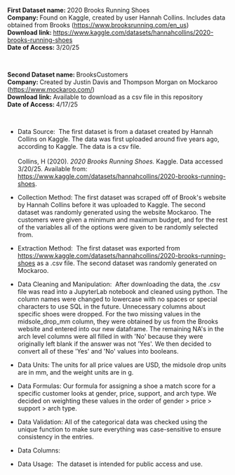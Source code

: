 <b>First Dataset name: </b> 2020 Brooks Running Shoes <br>
<b>Company: </b> Found on Kaggle, created by user Hannah Collins. Includes data obtained from Brooks (https://www.brooksrunning.com/en_us) <br>
<b>Download link: </b> https://www.kaggle.com/datasets/hannahcollins/2020-brooks-running-shoes <br>
<b>Date of Access: </b> 3/20/25

<br>

<b>Second Dataset name: </b> BrooksCustomers <br>
<b>Company: </b> Created by Justin Davis and Thompson Morgan on Mockaroo (https://www.mockaroo.com/)  <br>
<b>Download link: </b> Available to download as a csv file in this repository <br>
<b>Date of Access: </b> 4/17/25

<br>

-  Data Source: ​ The first dataset is from a dataset created by Hannah Collins on Kaggle. The data was first uploaded around five years ago, according to Kaggle. The data is a csv file. <br><br> Collins, H (2020). <i>2020 Brooks Running Shoes.</i> Kaggle. Data accessed 3/20/25. Available from: https://www.kaggle.com/datasets/hannahcollins/2020-brooks-running-shoes.

-  Collection Method: The first dataset was scraped off of Brook's website by Hannah Collins before it was uploaded to Kaggle. The second dataset was randomly generated using the website Mockaroo. The customers were given a minimum and maximum budget, and for the rest of the variables all of the options were given to be randomly selected from.

-  Extraction Method: ​ The first dataset was exported from https://www.kaggle.com/datasets/hannahcollins/2020-brooks-running-shoes as a .csv file. The second dataset was randomly generated on Mockaroo.

-  Data Cleaning and Manipulation: ​ After downloading the data, the .csv file was read into a JupyterLab notebook and cleaned using python. The column names were changed to lowercase with no spaces or special characters to use SQL in the future. Unnecessary columns about specific shoes were dropped. For the two missing values in the midsole_drop_mm column, they were obtained by us from the Brooks website and entered into our new dataframe. The remaining NA's in the arch level columns were all filled in with 'No' because they were originally left blank if the answer was not 'Yes'. We then decided to convert all of these 'Yes' and 'No' values into booleans.

-  Data Units: The units for all price values are USD, the midsole drop units are in mm, and the weight units are in g.

-  Data Formulas: Our formula for assigning a shoe a match score for a specific customer looks at gender, price, support, and arch type. We decided on weighting these values in the order of gender > price > support > arch type. 

-  Data Validation: All of the categorical data was checked using the unique function to make sure everything was case-sensitive to ensure consistency in the entries.

-  Data Columns:

-  Data Usage: ​ The dataset is intended for public access and use.
